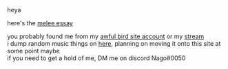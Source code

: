 heya

here's the [melee essay](/ComparativeMeleeEssay)

you probably found me from my [awful bird site account](https://twitter.com/cisinasociety) or my [stream](https://twitch.tv/cisinthiseconomy)  
i dump random music things on [here](https://instagram.com/theboopbeep), planning on moving it onto this site at some point maybe  
if you need to get a hold of me, DM me on discord Nago#0050  
